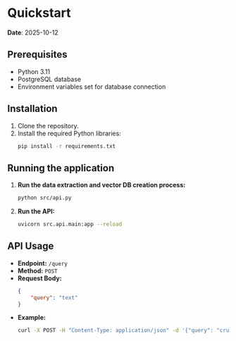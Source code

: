 # Quickstart

**Date**: 2025-10-12

## Prerequisites

-   Python 3.11
-   PostgreSQL database
-   Environment variables set for database connection

## Installation

1.  Clone the repository.
2.  Install the required Python libraries:
    ```bash
    pip install -r requirements.txt
    ```

## Running the application

1.  **Run the data extraction and vector DB creation process:**
    ```bash
    python src/api.py
    ```
2.  **Run the API:**
    ```bash
    uvicorn src.api.main:app --reload
    ```

## API Usage

-   **Endpoint:** `/query`
-   **Method:** `POST`
-   **Request Body:**
    ```json
    {
        "query": "text"
    }
    ```
-   **Example:**
    ```bash
    curl -X POST -H "Content-Type: application/json" -d '{"query": "cruises in the Mediterranean"}' http://127.0.0.1:8000/query
    ```
